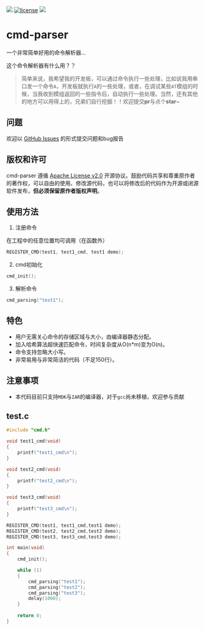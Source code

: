![](https://img.shields.io/badge/build-passing-brightgreen.svg)
[![license](https://img.shields.io/badge/license-Apache-blue.svg)](https://github.com/jiejieTop/cmd-parser/blob/master/LICENSE)
![](https://img.shields.io/badge/platform-MDK|IAR-orange.svg)

# cmd-parser

一个非常简单好用的命令解析器...

这个命令解析器有什么用？？

> 简单来说，我希望我的开发板，可以通过命令执行一些处理，比如说我用串口发一个命令`A`，开发板就执行`A`的一些处理，或者，在调试某些`AT`模组的时候，当我收到模组返回的一些指令后，自动执行一些处理。当然，还有其他的地方可以用得上的，兄弟们自行挖掘！！欢迎提交**pr**与点个**star**~

## 问题

欢迎以 [GitHub Issues](https://github.com/jiejieTop/mqttclient/issues) 的形式提交问题和bug报告

## 版权和许可

cmd-parser 遵循 [Apache License v2.0](https://github.com/jiejieTop/mqttclient/blob/master/LICENSE) 开源协议。鼓励代码共享和尊重原作者的著作权，可以自由的使用、修改源代码，也可以将修改后的代码作为开源或闭源软件发布，**但必须保留原作者版权声明**。

## 使用方法

1. 注册命令

在工程中的任意位置均可调用（在函数外）

```c
REGISTER_CMD(test1, test1_cmd, test1 demo);
```

2. cmd初始化

```c
cmd_init();
```

3. 解析命令

```c
cmd_parsing("test1");
```

## 特色

- 用户无需关心命令的存储区域与大小，由编译器静态分配。
- 加入哈希算法超快速匹配命令，时间复杂度从O(n*m)变为O(n)。
- 命令支持忽略大小写。
- 非常易用与非常简洁的代码（不足150行）。

## 注意事项

- 本代码目前只支持`MDK`与`IAR`的编译器，对于`gcc`尚未移植，欢迎参与贡献


## test.c
```c
#include "cmd.h"

void test1_cmd(void)
{
    printf("test1_cmd\n");
}

void test2_cmd(void)
{
    printf("test2_cmd\n");
}

void test3_cmd(void)
{
    printf("test3_cmd\n");
}

REGISTER_CMD(test1, test1_cmd,test1 demo);
REGISTER_CMD(test2, test2_cmd,test2 demo);
REGISTER_CMD(test3, test3_cmd,test3 demo);

int main(void)
{
    cmd_init();

    while (1)
    {
        cmd_parsing("test1");
        cmd_parsing("test2");
        cmd_parsing("test3");
        delay(1000);
    }
    
    return 0;
}
```
